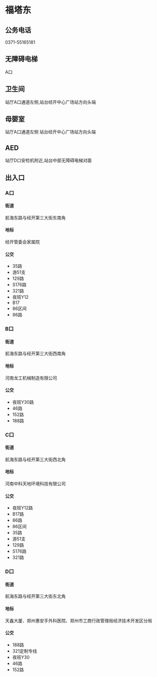 # 福塔东

## 公务电话

0371-55165181

## 无障碍电梯

A口

## 卫生间

站厅A口通道左侧,站台经开中心广场站方向头端

## 母婴室

站厅A口通道左侧
站台经开中心广场站方向头端

## AED

站厅D口安检机附近,站台中部无障碍电梯对面

## 出入口

### A口

#### 街道

航海东路与经开第三大街东南角

#### 地标

经开管委会家属院

#### 公交

- 35路
- 游51支
- 129路
- S176路
- 321路
- 夜班Y12
- B17
- 86区间
- 86路

### B口

#### 街道

航海东路与经开第三大街西南角

#### 地标

河南龙工机械制造有限公司

#### 公交

- 夜班Y30路
- 46路
- 152路
- 188路

### C口

#### 街道

航海东路与经开第三大街西北角

#### 地标

河南中科天地环境科技有限公司

#### 公交

- 夜班Y12路
- B17路
- 86路
- 86区间
- 35路
- 游51支
- 129路
- S176路
- 321路

### D口

#### 街道

航海东路与经开第三大街东北角

#### 地标

天鑫大厦、郑州惠安手外科医院、郑州市工商行政管理局经济技术开发区分局

#### 公交

- 188路
- 321定制专线
- 夜班Y30
- 46路
- 152路

